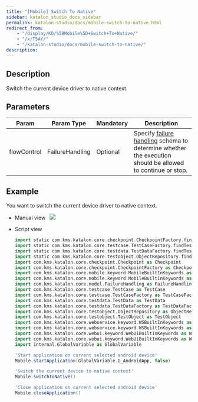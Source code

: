 ```yaml
---
title: "[Mobile] Switch To Native"
sidebar: katalon_studio_docs_sidebar
permalink: katalon-studio/docs/mobile-switch-to-native.html
redirect_from:
    - "/display/KD/%5BMobile%5D+Switch+To+Native/"
    - "/x/T5AY/"
    - "/katalon-studio/docs/mobile-switch-to-native/"
description:
---
```

Description  
-------------

Switch the current device driver to native context.

Parameters  
------------

| Param | Param Type | Mandatory | Description |
| --- | --- | --- | --- |
| flowControl | FailureHandling | Optional | Specify [failure handling](/x/qAAM) schema to determine whether the execution should be allowed to continue or stop. |

Example 
--------

You want to switch the current device driver to native context.

*   Manual view  
    ![](../../images/katalon-studio/docs/mobile-switch-to-native/image2017-3-3-143A433A55.png)
*   Script view 

    ```groovy
    import static com.kms.katalon.core.checkpoint.CheckpointFactory.findCheckpoint
    import static com.kms.katalon.core.testcase.TestCaseFactory.findTestCase
    import static com.kms.katalon.core.testdata.TestDataFactory.findTestData
    import static com.kms.katalon.core.testobject.ObjectRepository.findTestObject
    import com.kms.katalon.core.checkpoint.Checkpoint as Checkpoint
    import com.kms.katalon.core.checkpoint.CheckpointFactory as CheckpointFactory
    import com.kms.katalon.core.mobile.keyword.MobileBuiltInKeywords as MobileBuiltInKeywords
    import com.kms.katalon.core.mobile.keyword.MobileBuiltInKeywords as Mobile
    import com.kms.katalon.core.model.FailureHandling as FailureHandling
    import com.kms.katalon.core.testcase.TestCase as TestCase
    import com.kms.katalon.core.testcase.TestCaseFactory as TestCaseFactory
    import com.kms.katalon.core.testdata.TestData as TestData
    import com.kms.katalon.core.testdata.TestDataFactory as TestDataFactory
    import com.kms.katalon.core.testobject.ObjectRepository as ObjectRepository
    import com.kms.katalon.core.testobject.TestObject as TestObject
    import com.kms.katalon.core.webservice.keyword.WSBuiltInKeywords as WSBuiltInKeywords
    import com.kms.katalon.core.webservice.keyword.WSBuiltInKeywords as WS
    import com.kms.katalon.core.webui.keyword.WebUiBuiltInKeywords as WebUiBuiltInKeywords
    import com.kms.katalon.core.webui.keyword.WebUiBuiltInKeywords as WebUI
    import internal.GlobalVariable as GlobalVariable

    'Start application on current selected android device'
    Mobile.startApplication(GlobalVariable.G_AndroidApp, false)

    'Switch the current device to native context'
    Mobile.switchToNative()

    'Close application on current selected android device'
    Mobile.closeApplication()

    ```